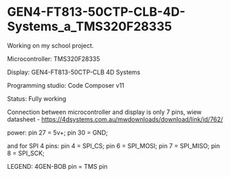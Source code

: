 # GEN4-FT813-50CTP-CLB-4D-Systems_a_TMS320F28335

Working on my school project.

Microcontroller: TMS320F28335

Display: GEN4-FT813-50CTP-CLB 4D Systems

Programming studio: Code Composer v11

Status: Fully working

Connection between microcontroller and display is only 7 pins, wiew datasheet - https://4dsystems.com.au/mwdownloads/download/link/id/762/

power: pin 27 = 5v+;
pin 30 = GND;

and for SPI 4 pins:
pin 4 = SPI_CS;
pin 6 = SPI_MOSI;
pin 7 = SPI_MISO;
pin 8 = SPI_SCK;

LEGEND:
 4GEN-BOB pin = TMS pin
